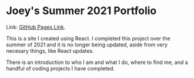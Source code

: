 # Joey's Summer 2021 Portfolio

Link: [GitHub Pages Link](https://jah01.github.io/portfolio2v2).

This is a site I created using React. I completed this project over the summer of 2021 and it is no longer being updated, aside from very necesary things, like React updates.

There is an introduction to who I am and what I do, where to find me, and a handful of coding projects I have completed.
